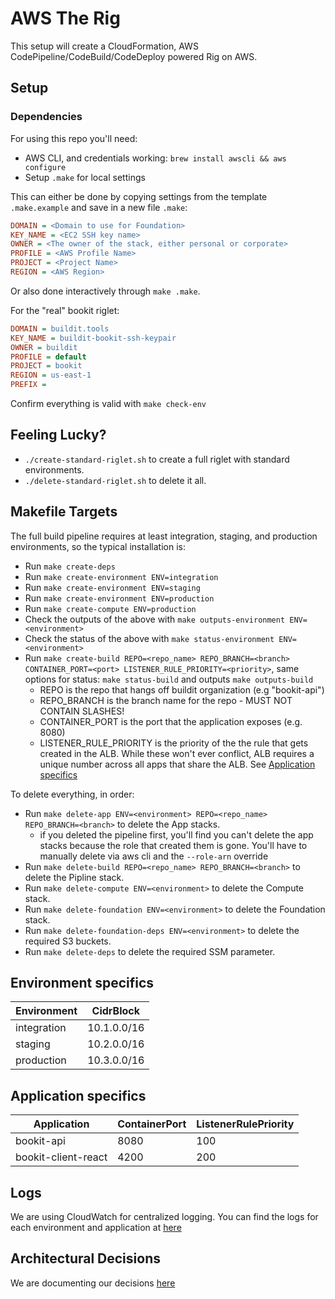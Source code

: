 # AWS The Rig

This setup will create a CloudFormation, AWS CodePipeline/CodeBuild/CodeDeploy powered Rig on AWS.

## Setup

### Dependencies

For using this repo you'll need:

* AWS CLI, and credentials working: `brew install awscli && aws configure`
* Setup `.make` for local settings

This can either be done by copying settings from the template `.make.example`
and save in a new file `.make`:

```ini
DOMAIN = <Domain to use for Foundation>
KEY_NAME = <EC2 SSH key name>
OWNER = <The owner of the stack, either personal or corporate>
PROFILE = <AWS Profile Name>
PROJECT = <Project Name>
REGION = <AWS Region>
```

Or also done interactively through `make .make`.

For the "real" bookit riglet:

```ini
DOMAIN = buildit.tools
KEY_NAME = buildit-bookit-ssh-keypair
OWNER = buildit
PROFILE = default
PROJECT = bookit
REGION = us-east-1
PREFIX =
```

Confirm everything is valid with `make check-env`

## Feeling Lucky?

* `./create-standard-riglet.sh` to create a full riglet with standard environments.
* `./delete-standard-riglet.sh` to delete it all.

## Makefile Targets

The full build pipeline requires at least integration, staging, and production environments, so the typical
installation is:

* Run `make create-deps`
* Run `make create-environment ENV=integration`
* Run `make create-environment ENV=staging`
* Run `make create-environment ENV=production`
* Run `make create-compute ENV=production`
* Check the outputs of the above with `make outputs-environment ENV=<environment>`
* Check the status of the above with `make status-environment ENV=<environment>`
* Run `make create-build REPO=<repo_name> REPO_BRANCH=<branch> CONTAINER_PORT=<port> LISTENER_RULE_PRIORITY=<priority>`, same options for status: `make status-build` and outputs `make outputs-build`
  * REPO is the repo that hangs off buildit organization (e.g "bookit-api")
  * REPO_BRANCH is the branch name for the repo - MUST NOT CONTAIN SLASHES!
  * CONTAINER_PORT is the port that the application exposes (e.g. 8080)
  * LISTENER_RULE_PRIORITY is the priority of the the rule that gets created in the ALB.  While these won't ever conflict, ALB requires a unique number across all apps that share the ALB.  See [Application specifics](#application-specifics)


To delete everything, in order:

* Run `make delete-app ENV=<environment> REPO=<repo_name> REPO_BRANCH=<branch>` to delete the App stacks.
  * if you deleted the pipeline first, you'll find you can't delete the app stacks because the role that created them is gone.  You'll have to manually delete via aws cli and the `--role-arn` override
* Run `make delete-build REPO=<repo_name> REPO_BRANCH=<branch>` to delete the Pipline stack.
* Run `make delete-compute ENV=<environment>` to delete the Compute stack.
* Run `make delete-foundation ENV=<environment>` to delete the Foundation stack.
* Run `make delete-foundation-deps ENV=<environment>` to delete the required S3 buckets.
* Run `make delete-deps` to delete the required SSM parameter.

## Environment specifics

| Environment | CidrBlock |
| ------------- | ------------- |
| integration  | 10.1.0.0/16  |
| staging  | 10.2.0.0/16  |
| production  | 10.3.0.0/16  |

## Application specifics

| Application | ContainerPort | ListenerRulePriority |
| ------------- | ------------- | ------------- |
| bookit-api  | 8080  | 100  |
| bookit-client-react  | 4200 | 200  |

## Logs

We are using CloudWatch for centralized logging.  You can find the logs for each environment and application at [here](https://console.aws.amazon.com/cloudwatch/home?region=us-east-1#logs:prefix=buildit)

## Architectural Decisions

We are documenting our decisions [here](../master/docs/architecture/decisions)
